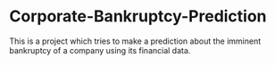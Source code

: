 # Corporate-Bankruptcy-Prediction
This is a project which tries to make a prediction about the imminent bankruptcy of a company using its financial data.
